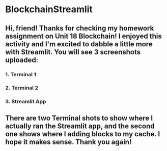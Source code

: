 # BlockchainStreamlit

## Hi, friend! Thanks for checking my homework assignment on Unit 18 Blockchain! I enjoyed this activity and I'm excited to dabble a little more with Streamlit. You will see 3 screenshots uploaded: 
### 1. Terminal 1
### 2. Terminal 2
### 3. Streamlit App

## There are two Terminal shots to show where I actually ran the Streamlit app, and the second one shows where I adding blocks to my cache. I hope it makes sense. Thank you again! 
